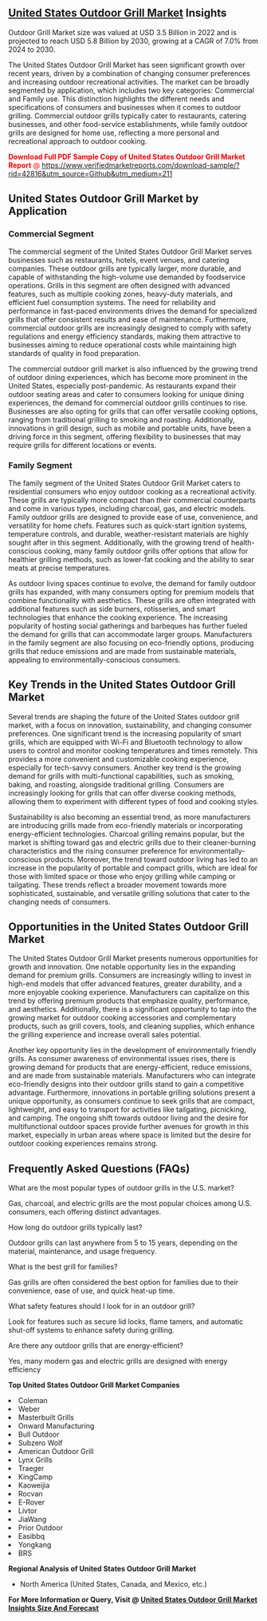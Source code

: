 <h2><a href="https://www.verifiedmarketreports.com/download-sample/?rid=42816&amp;utm_source=Github&amp;utm_medium=211" target="_blank">United States Outdoor Grill Market</a> Insights</h2><p>Outdoor Grill Market size was valued at USD 3.5 Billion in 2022 and is projected to reach USD 5.8 Billion by 2030, growing at a CAGR of 7.0% from 2024 to 2030.</p><p><p>The United States Outdoor Grill Market has seen significant growth over recent years, driven by a combination of changing consumer preferences and increasing outdoor recreational activities. The market can be broadly segmented by application, which includes two key categories: Commercial and Family use. This distinction highlights the different needs and specifications of consumers and businesses when it comes to outdoor grilling. Commercial outdoor grills typically cater to restaurants, catering businesses, and other food-service establishments, while family outdoor grills are designed for home use, reflecting a more personal and recreational approach to outdoor cooking.</p><p><p><span class=""><span style="color: #ff0000;"><strong>Download Full PDF Sample Copy of United States Outdoor Grill Market Report</strong> @ </span><a href="https://www.verifiedmarketreports.com/download-sample/?rid=42816&amp;utm_source=Github&amp;utm_medium=211" target="_blank">https://www.verifiedmarketreports.com/download-sample/?rid=42816&amp;utm_source=Github&amp;utm_medium=211</a></span></p></p><h2>United States Outdoor Grill Market by Application</h2><h3>Commercial Segment</h3><p>The commercial segment of the United States Outdoor Grill Market serves businesses such as restaurants, hotels, event venues, and catering companies. These outdoor grills are typically larger, more durable, and capable of withstanding the high-volume use demanded by foodservice operations. Grills in this segment are often designed with advanced features, such as multiple cooking zones, heavy-duty materials, and efficient fuel consumption systems. The need for reliability and performance in fast-paced environments drives the demand for specialized grills that offer consistent results and ease of maintenance. Furthermore, commercial outdoor grills are increasingly designed to comply with safety regulations and energy efficiency standards, making them attractive to businesses aiming to reduce operational costs while maintaining high standards of quality in food preparation.</p><p>The commercial outdoor grill market is also influenced by the growing trend of outdoor dining experiences, which has become more prominent in the United States, especially post-pandemic. As restaurants expand their outdoor seating areas and cater to consumers looking for unique dining experiences, the demand for commercial outdoor grills continues to rise. Businesses are also opting for grills that can offer versatile cooking options, ranging from traditional grilling to smoking and roasting. Additionally, innovations in grill design, such as mobile and portable units, have been a driving force in this segment, offering flexibility to businesses that may require grills for different locations or events.</p><h3>Family Segment</h3><p>The family segment of the United States Outdoor Grill Market caters to residential consumers who enjoy outdoor cooking as a recreational activity. These grills are typically more compact than their commercial counterparts and come in various types, including charcoal, gas, and electric models. Family outdoor grills are designed to provide ease of use, convenience, and versatility for home chefs. Features such as quick-start ignition systems, temperature controls, and durable, weather-resistant materials are highly sought after in this segment. Additionally, with the growing trend of health-conscious cooking, many family outdoor grills offer options that allow for healthier grilling methods, such as lower-fat cooking and the ability to sear meats at precise temperatures.</p><p>As outdoor living spaces continue to evolve, the demand for family outdoor grills has expanded, with many consumers opting for premium models that combine functionality with aesthetics. These grills are often integrated with additional features such as side burners, rotisseries, and smart technologies that enhance the cooking experience. The increasing popularity of hosting social gatherings and barbeques has further fueled the demand for grills that can accommodate larger groups. Manufacturers in the family segment are also focusing on eco-friendly options, producing grills that reduce emissions and are made from sustainable materials, appealing to environmentally-conscious consumers.</p><h2>Key Trends in the United States Outdoor Grill Market</h2><p>Several trends are shaping the future of the United States outdoor grill market, with a focus on innovation, sustainability, and changing consumer preferences. One significant trend is the increasing popularity of smart grills, which are equipped with Wi-Fi and Bluetooth technology to allow users to control and monitor cooking temperatures and times remotely. This provides a more convenient and customizable cooking experience, especially for tech-savvy consumers. Another key trend is the growing demand for grills with multi-functional capabilities, such as smoking, baking, and roasting, alongside traditional grilling. Consumers are increasingly looking for grills that can offer diverse cooking methods, allowing them to experiment with different types of food and cooking styles.</p><p>Sustainability is also becoming an essential trend, as more manufacturers are introducing grills made from eco-friendly materials or incorporating energy-efficient technologies. Charcoal grilling remains popular, but the market is shifting toward gas and electric grills due to their cleaner-burning characteristics and the rising consumer preference for environmentally-conscious products. Moreover, the trend toward outdoor living has led to an increase in the popularity of portable and compact grills, which are ideal for those with limited space or those who enjoy grilling while camping or tailgating. These trends reflect a broader movement towards more sophisticated, sustainable, and versatile grilling solutions that cater to the changing needs of consumers.</p><h2>Opportunities in the United States Outdoor Grill Market</h2><p>The United States Outdoor Grill Market presents numerous opportunities for growth and innovation. One notable opportunity lies in the expanding demand for premium grills. Consumers are increasingly willing to invest in high-end models that offer advanced features, greater durability, and a more enjoyable cooking experience. Manufacturers can capitalize on this trend by offering premium products that emphasize quality, performance, and aesthetics. Additionally, there is a significant opportunity to tap into the growing market for outdoor cooking accessories and complementary products, such as grill covers, tools, and cleaning supplies, which enhance the grilling experience and increase overall sales potential.</p><p>Another key opportunity lies in the development of environmentally friendly grills. As consumer awareness of environmental issues rises, there is growing demand for products that are energy-efficient, reduce emissions, and are made from sustainable materials. Manufacturers who can integrate eco-friendly designs into their outdoor grills stand to gain a competitive advantage. Furthermore, innovations in portable grilling solutions present a unique opportunity, as consumers continue to seek grills that are compact, lightweight, and easy to transport for activities like tailgating, picnicking, and camping. The ongoing shift towards outdoor living and the desire for multifunctional outdoor spaces provide further avenues for growth in this market, especially in urban areas where space is limited but the desire for outdoor cooking experiences remains strong.</p><h2>Frequently Asked Questions (FAQs)</h2><p>What are the most popular types of outdoor grills in the U.S. market?</p><p>Gas, charcoal, and electric grills are the most popular choices among U.S. consumers, each offering distinct advantages.</p><p>How long do outdoor grills typically last?</p><p>Outdoor grills can last anywhere from 5 to 15 years, depending on the material, maintenance, and usage frequency.</p><p>What is the best grill for families?</p><p>Gas grills are often considered the best option for families due to their convenience, ease of use, and quick heat-up time.</p><p>What safety features should I look for in an outdoor grill?</p><p>Look for features such as secure lid locks, flame tamers, and automatic shut-off systems to enhance safety during grilling.</p><p>Are there any outdoor grills that are energy-efficient?</p><p>Yes, many modern gas and electric grills are designed with energy efficiency</p><p><strong>Top United States Outdoor Grill Market Companies</strong></p><div data-test-id=""><p><li>Coleman</li><li> Weber</li><li> Masterbuilt Grills</li><li> Onward Manufacturing</li><li> Bull Outdoor</li><li> Subzero Wolf</li><li> American Outdoor Grill</li><li> Lynx Grills</li><li> Traeger</li><li> KingCamp</li><li> Kaoweijia</li><li> Rocvan</li><li> E-Rover</li><li> Livtor</li><li> JiaWang</li><li> Prior Outdoor</li><li> Easibbq</li><li> Yongkang</li><li> BRS</li></p><div><strong>Regional Analysis of&nbsp;United States Outdoor Grill Market</strong></div><ul><li dir="ltr"><p dir="ltr">North America&nbsp;(United States, Canada, and Mexico, etc.)</p></li></ul><p><strong>For More Information or Query, Visit @&nbsp;</strong><strong><a href="https://www.verifiedmarketreports.com/product/global-outdoor-grill-market-2019-by-manufacturers-regions-type-and-application-forecast-to-2024/?utm_source=Github&amp;utm_medium=211" target="_blank">United States Outdoor Grill Market Insights Size And Forecast</a></strong></p></div>
